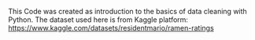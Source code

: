 This Code was created as introduction to the basics of data cleaning with Python. 
The dataset used here is from Kaggle platform: https://www.kaggle.com/datasets/residentmario/ramen-ratings
